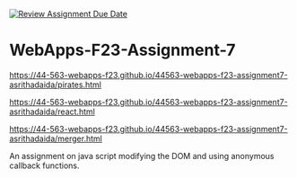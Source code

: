 [![Review Assignment Due Date](https://classroom.github.com/assets/deadline-readme-button-24ddc0f5d75046c5622901739e7c5dd533143b0c8e959d652212380cedb1ea36.svg)](https://classroom.github.com/a/Kv-XePEp)
# WebApps-F23-Assignment-7

https://44-563-webapps-f23.github.io/44563-webapps-f23-assignment7-asrithadaida/pirates.html

https://44-563-webapps-f23.github.io/44563-webapps-f23-assignment7-asrithadaida/react.html

https://44-563-webapps-f23.github.io/44563-webapps-f23-assignment7-asrithadaida/merger.html

An assignment on java script modifying the DOM and using anonymous callback functions.

